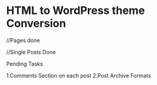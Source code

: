<h1>HTML to WordPress theme Conversion</h1>


//Pages done

//Single Posts Done

Pending Tasks

1.Comments Section on each post
2.Post Archive Formats
